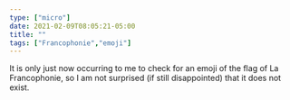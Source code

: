 ```yaml
---
type: ["micro"]
date: 2021-02-09T08:05:21-05:00
title: ""
tags: ["Francophonie","emoji"]
---
```

It is only just now occurring to me to check for an emoji of the flag of La Francophonie, so I am not surprised (if still disappointed) that it does not exist.
